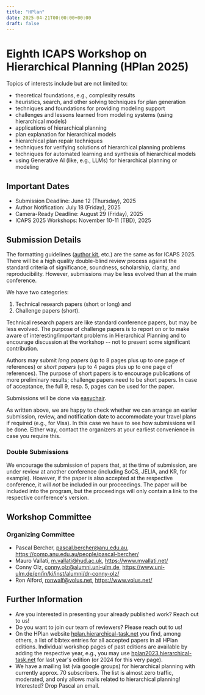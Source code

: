 ```yaml
---
title: "HPlan"
date: 2025-04-21T00:00:00+00:00
draft: false
---
```


# Eighth ICAPS Workshop on Hierarchical Planning (HPlan 2025)

Topics of interests include but are not limited to:

- theoretical foundations, e.g., complexity results
- heuristics, search, and other solving techniques for plan generation
- techniques and foundations for providing modeling support
- challenges and lessons learned from modeling systems (using hierarchical models)
- applications of hierarchical planning
- plan explanation for hierarchical models
- hierarchical plan repair techniques
- techniques for verifying solutions of hierarchical planning problems
- techniques for automated learning and synthesis of hierarchical models
- using Generative AI (like, e.g., LLMs) for hierarchical planning or modeling



## Important Dates

- Submission Deadline: June 12 (Thursday), 2025
- Author Notification: July 18 (Friday), 2025
- Camera-Ready Deadline: August 29 (Friday), 2025
- ICAPS 2025 Workshops: November 10-11 (TBD), 2025

## Submission Details

The formatting guidelines ([author kit](https://icaps25.icaps-conference.org/files/icaps2025-author-kit.zip), etc.) are the same as for ICAPS 2025. There will be a high quality double-blind review process against the standard criteria of significance, soundness, scholarship, clarity, and reproducibility. However, submissions may be less evolved than at the main conference.

We have two categories:

1. Technical research papers (short or long) and
2. Challenge papers (short).

Technical research papers are like standard conference papers, but may be less evolved. The purpose of challenge papers is to report on or to make aware of interesting/important problems in Hierarchical Planning and to encourage discussion at the workshop -- not to present some significant contribution.

Authors may submit *long papers* (up to 8 pages plus up to one page of references) or *short papers* (up to 4 pages plus up to one page of references). The purpose of short papers is to encourage publications of more preliminary results; challenge papers need to be short papers. In case of acceptance, the full 9, resp. 5, pages can be used for the paper.

Submissions will be done via [easychair](https://easychair.org/conferences/?conf=hplan2025).

As written above, we are happy to check whether we can arrange an earlier submission, review, and notification date to accommodate your travel plans if required (e.g., for Visa). In this case we have to see how submissions will be done. Either way, contact the organizers at your earliest convenience in case you require this.

### Double Submissions

We encourage the submission of papers that, at the time of submission, are under review at another conference (including SoCS, JELIA, and KR, for example). However, if the paper is also accepted at the respective conference, it will *not* be included in our proceedings. The paper will be included into the program, but the proceedings will only contain a link to the respective conference's version.

## Workshop Committee

### Organizing Committee

- Pascal Bercher, pascal.bercher@anu.edu.au, https://comp.anu.edu.au/people/pascal-bercher/
- Mauro Vallati, m.vallati@hud.ac.uk, https://www.mvallati.net/
- Conny Olz, conny.olz@alumni.uni-ulm.de, https://www.uni-ulm.de/en/in/ki/inst/alumni/dr-conny-olz/
- Ron Alford, ronwalf@volus.net, https://www.volus.net/


## Further Information

- Are you interested in presenting your already published work? Reach out to us!
- Do you want to join our team of reviewers? Please reach out to us!
- On the HPlan website [hplan.hierarchical-task.net](https://hplan.hierarchical-task.net) you find, among others, a list of bibtex entries for all accepted papers in all HPlan editions. Individual workshop pages of past editions are available by adding the respective year, e.g., you may use [hplan2023.hierarchical-task.net](https://hplan2023.hierarchical-task.net) for last year's edition (or 2024 for this very page).
- We have a mailing list (via google groups) for hierarchical planning with currently approx. 70 subscribers. The list is almost zero traffic, moderated, and only allows mails related to hierarchical planning! Interested? Drop Pascal an email.
